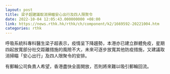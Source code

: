 ```yaml
---
layout: post
title: 梁子超建議取消掃瞄安心出行及四人限聚令
date: 2022-10-04 12:05:43.000000000 +08:00
link: https://news.rthk.hk/rthk/ch/component/k2/1669592-20221004.htm
categories: rthk
---
```


呼吸系統科專科醫生梁子超表示，疫情呈下降趨勢，本港亦已建立群體免疫，星期四起放寬部分社交距離措施的風險不大，未來可逐步放寬其他防疫措施，又建議取消掃瞄「安心出行」及四人限聚令的安排。

有郵輪公司負責人希望，香港盡快全面開放，否則將來難以吸引郵輪回流。
